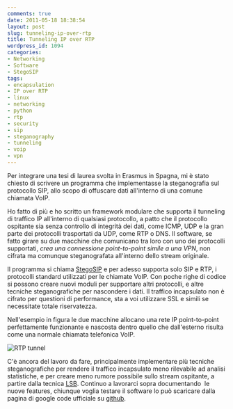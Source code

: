```yaml
---
comments: true
date: 2011-05-18 18:38:54
layout: post
slug: tunneling-ip-over-rtp
title: Tunneling IP over RTP
wordpress_id: 1094
categories:
- Networking
- Software
- StegoSIP
tags:
- encapsulation
- IP over RTP
- linux
- networking
- python
- rtp
- security
- sip
- steganography
- tunneling
- voip
- vpn
---
```


Per integrare una tesi di laurea svolta in Erasmus in Spagna, mi è stato chiesto di scrivere un programma che implementasse la steganografia sul protocollo SIP, allo scopo di offuscare dati all'interno di una comune chiamata VoIP.

Ho fatto di più e ho scritto un framework modulare che supporta il tunneling di traffico IP all'interno di qualsiasi protocollo, a patto che il protocollo ospitante sia senza controllo di integrità dei dati, come ICMP, UDP e la gran parte dei protocolli trasportati da UDP, come RTP o DNS. Il software, se fatto girare su due macchine che comunicano tra loro con uno dei protocolli supportati, *crea una connessione point-to-point simile a una VPN*, non cifrata ma comunque steganografata all'interno dello stream originale.

Il programma si chiama [StegoSIP](https://github.com/epinna/Stegosip) e per adesso supporta solo SIP e RTP, i protocolli standard utilizzati per le chiamate VoIP. Con poche righe di codice si possono creare nuovi moduli per supportare altri protocolli, e altre tecniche steganografiche per nascondere i dati. Il traffico incapsulato non è cifrato per questioni di performance, sta a voi utilizzare SSL e simili se necessitate totale riservatezza.

Nell'esempio in figura le due macchine allocano una rete IP point-to-point perfettamente funzionante e nascosta dentro quello che dall'esterno risulta come una normale chiamata telefonica VoIP.

![RTP tunnel]({{site.url}}/assets/img/stegosip.png)

C'è ancora del lavoro da fare, principalmente implementare più tecniche steganografiche per rendere il traffico incapsulato meno rilevabile ad analisi statistiche, e per creare meno rumore possibile sullo stream ospitante, a partire dalla tecnica [LSB](http://it.wikipedia.org/wiki/Steganografia#Steganografia_LSB.2Frumore_di_fondo). Continuo a lavorarci sopra documentando  le nuove features, chiunque voglia testare il software lo può scaricare dalla pagina di google code ufficiale su [github](https://github.com/epinna/Stegosip).
